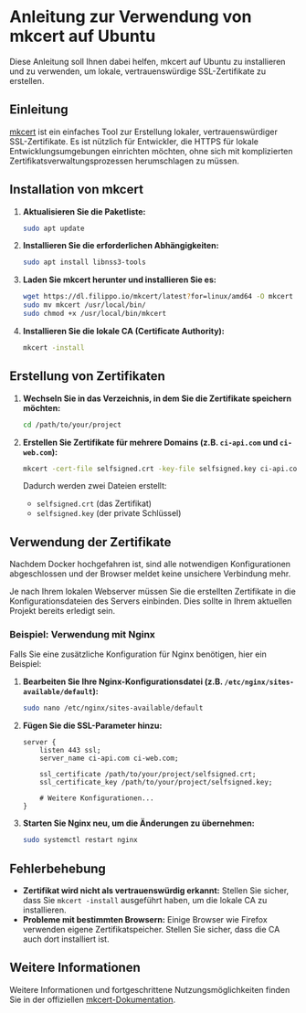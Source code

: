 # Anleitung zur Verwendung von mkcert auf Ubuntu

Diese Anleitung soll Ihnen dabei helfen, mkcert auf Ubuntu zu installieren und zu verwenden, um lokale,
vertrauenswürdige SSL-Zertifikate zu erstellen.

## Einleitung

[mkcert](https://github.com/FiloSottile/mkcert) ist ein einfaches Tool zur Erstellung lokaler, vertrauenswürdiger
SSL-Zertifikate. Es ist nützlich für Entwickler, die HTTPS für lokale Entwicklungsumgebungen einrichten möchten, ohne
sich mit komplizierten Zertifikatsverwaltungsprozessen herumschlagen zu müssen.

## Installation von mkcert

1. **Aktualisieren Sie die Paketliste:**

    ```sh
    sudo apt update
    ```

2. **Installieren Sie die erforderlichen Abhängigkeiten:**

    ```sh
    sudo apt install libnss3-tools
    ```

3. **Laden Sie mkcert herunter und installieren Sie es:**

    ```sh
    wget https://dl.filippo.io/mkcert/latest?for=linux/amd64 -O mkcert
    sudo mv mkcert /usr/local/bin/
    sudo chmod +x /usr/local/bin/mkcert
    ```

4. **Installieren Sie die lokale CA (Certificate Authority):**

    ```sh
    mkcert -install
    ```

## Erstellung von Zertifikaten

1. **Wechseln Sie in das Verzeichnis, in dem Sie die Zertifikate speichern möchten:**

    ```sh
    cd /path/to/your/project
    ```

2. **Erstellen Sie Zertifikate für mehrere Domains (z.B. `ci-api.com` und `ci-web.com`):**

    ```sh
    mkcert -cert-file selfsigned.crt -key-file selfsigned.key ci-api.com ci-web.com
    ```

   Dadurch werden zwei Dateien erstellt:
    - `selfsigned.crt` (das Zertifikat)
    - `selfsigned.key` (der private Schlüssel)

## Verwendung der Zertifikate

Nachdem Docker hochgefahren ist, sind alle notwendigen Konfigurationen abgeschlossen und der Browser meldet keine
unsichere Verbindung mehr.

Je nach Ihrem lokalen Webserver müssen Sie die erstellten Zertifikate in die Konfigurationsdateien des Servers
einbinden. Dies sollte in Ihrem aktuellen Projekt bereits erledigt sein.

### Beispiel: Verwendung mit Nginx

Falls Sie eine zusätzliche Konfiguration für Nginx benötigen, hier ein Beispiel:

1. **Bearbeiten Sie Ihre Nginx-Konfigurationsdatei (z.B. `/etc/nginx/sites-available/default`):**

    ```sh
    sudo nano /etc/nginx/sites-available/default
    ```

2. **Fügen Sie die SSL-Parameter hinzu:**

    ```nginx
    server {
        listen 443 ssl;
        server_name ci-api.com ci-web.com;

        ssl_certificate /path/to/your/project/selfsigned.crt;
        ssl_certificate_key /path/to/your/project/selfsigned.key;

        # Weitere Konfigurationen...
    }
    ```

3. **Starten Sie Nginx neu, um die Änderungen zu übernehmen:**

    ```sh
    sudo systemctl restart nginx
    ```

## Fehlerbehebung

- **Zertifikat wird nicht als vertrauenswürdig erkannt:** Stellen Sie sicher, dass Sie `mkcert -install` ausgeführt
  haben, um die lokale CA zu installieren.
- **Probleme mit bestimmten Browsern:** Einige Browser wie Firefox verwenden eigene Zertifikatspeicher. Stellen Sie
  sicher, dass die CA auch dort installiert ist.

## Weitere Informationen

Weitere Informationen und fortgeschrittene Nutzungsmöglichkeiten finden Sie in der
offiziellen [mkcert-Dokumentation](https://github.com/FiloSottile/mkcert).
